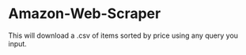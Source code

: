 # Amazon-Web-Scraper

This will download a .csv of items sorted by price using any query you input.
